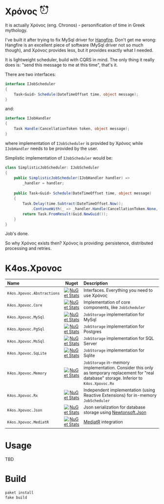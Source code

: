 # Χρόνος ![icon](doc/icon-32.png)

It is actually Χρόνος (eng. Chronos) - personification of time in Greek mythology.

I've built it after trying to fix MySql driver for [Hangfire](https://www.hangfire.io/).
Don't get me wrong: Hangfire is an excellent piece of software (MySql driver not so much though), 
and Χρόνος provides less, but it provides exactly what I needed. 

It is lightweight scheduler, build with CQRS in mind.
The only thing it really does is: "send this message to me at this time", that's it.

There are two interfaces:

```c#
interface IJobScheduler 
{
    Task<Guid> Schedule(DateTimeOffset time, object message);
}
```

and:

```c#
interface IJobHandler
{
    Task Handle(CancellationToken token, object message);
}
```

where implementation of `IJobScheduler` is provided by Χρόνος 
while `IJobHandler` needs to be provided by the user.

Simplistic implementation of `IJobScheduler` would be:

```c#
class SimplisticJobScheduler: IJobScheduler
{
    public SimplisticJobScheduler(IJobHandler handler) =>
        _handler = handler;

    public Task<Guid> Schedule(DateTimeOffset time, object message)
    {
        Task.Delay(time.Subtract(DateTimeOffset.Now));
            .ContinueWith(_ => _handler.Handle(CancellationToken.None, message));
        return Task.FromResult(Guid.NewGuid());
    }
}
```

Job's done. 

So why Χρόνος exists then? Χρόνος is providing: persistence, distributed processing and retries.    

# K4os.Xpovoc

| Name | Nuget | Description |
|:-|:-:|:-|
| `K4os.Xpovoc.Abstractions` | [![NuGet Stats](https://img.shields.io/nuget/v/K4os.Xpovoc.Abstractions.svg)](https://www.nuget.org/packages/K4os.Xpovoc.Abstractions) | Interfaces. Everything you need to use Χρόνος |
| `K4os.Xpovoc.Core` | [![NuGet Stats](https://img.shields.io/nuget/v/K4os.Xpovoc.Core.svg)](https://www.nuget.org/packages/K4os.Xpovoc.Core) | Implementation of core components, like `JobScheduler` |
| `K4os.Xpovoc.MySql` | [![NuGet Stats](https://img.shields.io/nuget/v/K4os.Xpovoc.MySql.svg)](https://www.nuget.org/packages/K4os.Xpovoc.MySql) | `JobStorage` implementation for MySql |
| `K4os.Xpovoc.PgSql` | [![NuGet Stats](https://img.shields.io/nuget/v/K4os.Xpovoc.PgSql.svg)](https://www.nuget.org/packages/K4os.Xpovoc.PgSql) | `JobStorage` implementation for Postgres |
| `K4os.Xpovoc.MsSql` | [![NuGet Stats](https://img.shields.io/nuget/v/K4os.Xpovoc.MsSql.svg)](https://www.nuget.org/packages/K4os.Xpovoc.MsSql) | `JobStorage` implementation for SQL Server |
| `K4os.Xpovoc.SqLite` | [![NuGet Stats](https://img.shields.io/nuget/v/K4os.Xpovoc.SqLite.svg)](https://www.nuget.org/packages/K4os.Xpovoc.SqLite) | `JobStorage` implementation for Sqlite |
| `K4os.Xpovoc.Memory` | [![NuGet Stats](https://img.shields.io/nuget/v/K4os.Xpovoc.Memory.svg)](https://www.nuget.org/packages/K4os.Xpovoc.Memory) | `JobStorage` in-memory implementation. Consider this only as temporary replacement for "real database" storage. Inferior to `K4os.Xpovoc.Rx` |
| `K4os.Xpovoc.Rx` | [![NuGet Stats](https://img.shields.io/nuget/v/K4os.Xpovoc.Rx.svg)](https://www.nuget.org/packages/K4os.Xpovoc.Rx) | Independent implementation (using Reactive Extensions) for in-memory `JobScheduler` |
| `K4os.Xpovoc.Json` | [![NuGet Stats](https://img.shields.io/nuget/v/K4os.Xpovoc.Json.svg)](https://www.nuget.org/packages/K4os.Xpovoc.Json) | Json serialization for database storage using [Newtonsoft.Json](https://github.com/JamesNK/Newtonsoft.Json) |
| `K4os.Xpovoc.MediatR` | [![NuGet Stats](https://img.shields.io/nuget/v/K4os.Xpovoc.MediatR.svg)](https://www.nuget.org/packages/K4os.Xpovoc.MediatR) | [MediatR](https://github.com/jbogard/MediatR) integration |

# Usage

TBD

# Build

```shell
paket install
fake build
```
